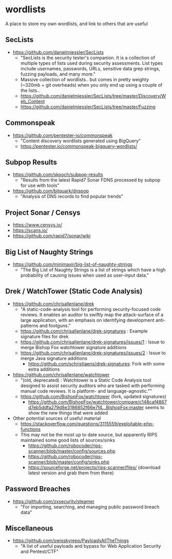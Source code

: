 # wordlists

A place to store my own wordlists, and link to others that are useful

## SecLists

* https://github.com/danielmiessler/SecLists
    * "SecLists is the security tester's companion. It is a collection of multiple types of lists used during security assessments. List types include usernames, passwords, URLs, sensitive data grep strings, fuzzing payloads, and many more."
    * Massive collection of wordlists.. but comes in pretty weighty (~320mb + git overheads) when you only end up using a couple of the lists..
    * https://github.com/danielmiessler/SecLists/tree/master/Discovery/Web_Content
    * https://github.com/danielmiessler/SecLists/tree/master/Fuzzing

## Commonspeak

* https://github.com/pentester-io/commonspeak
    * "Content discovery wordlists generated using BigQuery"
    * https://pentester.io/commonspeak-bigquery-wordlists/

## Subpop Results

* https://github.com/skooch/subpop-results
    * "Results from the latest Rapid7 Sonar FDNS processed by subpop for use with tools"
* https://github.com/bitquark/dnspop
    * "Analysis of DNS records to find popular trends"

## Project Sonar / Censys

* https://www.censys.io/
* https://scans.io/
* https://github.com/rapid7/sonar/wiki

## Big List of Naughty Strings

* https://github.com/minimaxir/big-list-of-naughty-strings
    * "The Big List of Naughty Strings is a list of strings which have a high probability of causing issues when used as user-input data."

## Drek / WatchTower (Static Code Analysis)

* https://github.com/chrisallenlane/drek
    * "A static-code-analysis tool for performing security-focused code reviews. It enables an auditor to swiftly map the attack-surface of a large application, with an emphasis on identifying development anti-patterns and footguns."
    * https://github.com/chrisallenlane/drek-signatures : Example signature files for drek
    * https://github.com/chrisallenlane/drek-signatures/issues/1 : Issue to merge Bishop Fox watchtower signature additions
    * https://github.com/chrisallenlane/drek-signatures/issues/2 : Issue to merge Java signature additions
        * https://github.com/schristiaens/drek-signatures: Fork with some extra additions
* https://github.com/chrisallenlane/watchtower
    * "(old, deprecated) : Watchtower is a Static Code Analysis tool designed to assist security auditors who are tasked with performing manual code reviews. It is platform- and language-agnostic.""
    * https://github.com/BishopFox/watchtower (fork, updated signatures)
        * https://github.com/BishopFox/watchtower/compare/c148caf4867d7eb5ddfa279d8e3186852f66e7f4...BishopFox:master seems to show the new things that were added
* Other potential sources of useful material
    * https://stackoverflow.com/questions/3115559/exploitable-php-functions
    * This may not be the most up to date source, but apparently RIPS maintained some good lists of sources/sinks
      * https://github.com/robocoder/rips-scanner/blob/master/config/sources.php
      * https://github.com/robocoder/rips-scanner/blob/master/config/sinks.php
      * https://sourceforge.net/projects/rips-scanner/files/ (download latest version and grab them from there)

## Password Breaches

* https://github.com/zxsecurity/steamer
    * "For importing, searching, and managing public password breach data"

## Miscellaneous

* https://github.com/swisskyrepo/PayloadsAllTheThings
    * "A list of useful payloads and bypass for Web Application Security and Pentest/CTF"
